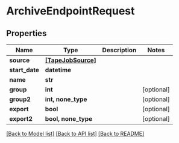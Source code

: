 # ArchiveEndpointRequest


## Properties

Name | Type | Description | Notes
------------ | ------------- | ------------- | -------------
**source** | [**[TapeJobSource]**](TapeJobSource.md) |  | 
**start_date** | **datetime** |  | 
**name** | **str** |  | 
**group** | **int** |  | [optional] 
**group2** | **int, none_type** |  | [optional] 
**export** | **bool** |  | [optional] 
**export2** | **bool, none_type** |  | [optional] 

[[Back to Model list]](../#documentation-for-models) [[Back to API list]](../#documentation-for-api-endpoints) [[Back to README]](../)


